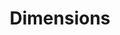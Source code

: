 ---
layout: default
bigquery: https://console.cloud.google.com/bigquery?p=covid-19-dimensions-ai&page=table&d=data&t=publications
contributors: Digital Science, https://www.digital-science.com/
cost: Free for personal, non-commercial use.
description: Dimensions contains more than 100 million publications, ranging from
  articles published in scholarly journals, books and book chapters, to preprints
  and conference proceedings. All publications are contextualized with linked data
  sets, funding, publications, patents, clinical trials, and policy documents. You
  can also view associated categories, funders, institutions, and researcher profiles.
documentation: https://docs.dimensions.ai/bigquery/index.html
last_edit: 04/09/2022, 07:22:12
location: https://www.dimensions.ai/products/free/
maintained_by: Digital Science, https://www.digital-science.com/
schema_fields:
- description
- funding_chf
- inventor_names
- pmid
- mesh_terms
- category_rcdc
- organisation_details
- granted_year
- mesh_headings
- book_title
- expiration_year
- funder_org_cities
- address
- funder_org_acronyms
- citation_string
- application_number
- foa_number
- external_ids
- cited_by_ids
- interventions
- current_assignee_countries
- family_count
- ipcr
- associated_publication_doi
- conditions
- citations_count
- date_imported_gbq
- funding_gbp
- research_org_city_names
- book_series_title
- funding_currency
- original_assignee_countries
- original_assignee_orgs
- gender
- end_date
- pmcid
- isbn
- metrics
- doi
- filing_date
- assignee_orgs
- resulting_publication_doi
- wikipedia_url
- editors
- categories
- acknowledgements
- altmetrics
- name
- abstract
- original_assignee
- associated_publication_arxiv_id
- investigators
- category_for
- legal_status
- volume
- funder_org_state_codes
- types
- eisbn
- phase
- kind
- category_hrcs_hc
- category_uoa
- associated_publication_id
- research_org_countries
- reference_ids
- research_org_cities
- funding_details
- category_hrcs_rac
- cpc
- original_title
- links
- research_org_state_codes
- language
- funding_usd
- research_orgs
- funding_cny
- active_years
- end_year
- current_assignee
- funding_eur
- brief_title
- authors
- publication_date
- category_icrp_ct
- license
- funding_cad
- funding_aud
- associated_publication_pmid
- journal
- title
- original_abstract
- citations
- embargo_date
- family_id
- conference
- granted_date
- open_access_categories
- subtitles
- aliases
- source_id
- category_icrp_cso
- date_online
- start_year
- start_date
- funder_org_countries
- date_modified
- year
- date_inserted
- email_address
- date_print
- patent_ids
- research_org_state_names
- current_assignee_orgs
- status
- pages
- resulting_publication_ids
- journal_lists
- repository_url
- category_bra
- relationships
- category_hra
- publication_ids
- arxiv_id
- filing_status
- jurisdiction
- funding_amount
- date
- research_org_country_names
- grant_number
- issue
- repository_name
- priority_year
- id
- concepts
- family_members_ids
- created_date
- funding_jpy
- acronyms
- established
- registry
- clinical_trial_ids
- funder_countries
- publication_year
- researcher_ids
- date_normal
- category_sdg
- labels
- funder_org
- legal_events
- linkout
- publisher
- proceedings_title
- funding_nzd
- type
- funder_orgs
- acronym
- parent_id
- associated_grant_ids
- expiration_date
- repository_id
- assignee_countries
- open_access_categories_v2
- supporting_grant_ids
- priority_date
- filing_year
shortname: dimensions
tags:
- scholarly literature
- patents
- funding
- clinical trials
- academic profiles
terms_of_use: 'Use of both the Dimensions COVID-19 dataset and full Dimensions dataset
  are subject to the Dimensions Terms of use: https://www.dimensions.ai/policies-terms-legal '
title: Dimensions
uuid: dcff88bd-fe6b-4fdb-8159-809bf9d7bc1c
---